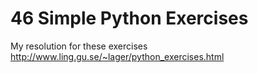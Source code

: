 # 46 Simple Python Exercises
My resolution for these exercises http://www.ling.gu.se/~lager/python_exercises.html
